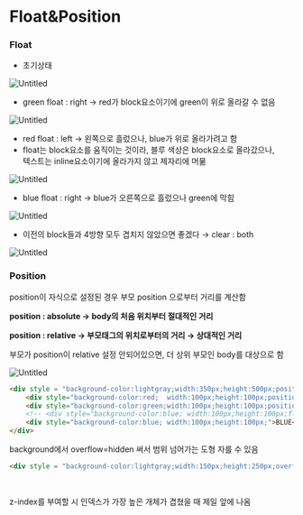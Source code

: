 # Float&Position

### Float

- 초기상태

![Untitled](Float&Position%20b399f76e9ca34164889c96a36613df85/Untitled.png)

- green float : right → red가 block요소이기에 green이 위로 올라갈 수 없음

![Untitled](Float&Position%20b399f76e9ca34164889c96a36613df85/Untitled%201.png)

- red float : left → 왼쪽으로 흘렀으나, blue가 위로 올라가려고 함
- float는 block요소를 움직이는 것이라, 블루 색상은 block요소로 올라갔으나,  
텍스트는 inline요소이기에 올라가지 않고 제자리에 머묾

![Untitled](Float&Position%20b399f76e9ca34164889c96a36613df85/Untitled%202.png)

- blue float : right → blue가 오른쪽으로 흘렀으나 green에 막힘

![Untitled](Float&Position%20b399f76e9ca34164889c96a36613df85/Untitled%203.png)

- 이전의 block들과 4방향 모두 겹치지 않았으면 좋겠다 → clear : both

![Untitled](Float&Position%20b399f76e9ca34164889c96a36613df85/Untitled%204.png)

### Position

position이 자식으로 설정된 경우 부모 position 으로부터 거리를 계산함 

**position : absolute  → body의 처음 위치부터 절대적인 거리** 

**position : relative  → 부모태그의 위치로부터의 거리 → 상대적인 거리**  

부모가 position이 relative 설정 안되어있으면, 더 상위 부모인 body를 대상으로 함 

![Untitled](Float&Position%20b399f76e9ca34164889c96a36613df85/Untitled%205.png)

```html
<div style = "background-color:lightgray;width:350px;height:500px;position:absolute;">
	<div style="background-color:red;  width:100px;height:100px;position:absolute;top:50px;left:50px;">RED</div>
	<div style="background-color:green;width:100px;height:100px;position:absolute;position:absolute;top:150px;left:150px;">GREEN</div>
	<!-- <div style="background-color:blue; width:100px;height:100px;float:right;">BLUE</div> -->
	<div style="background-color:blue; width:100px;height:100px;">BLUE</div>
</div>
```

background에서 overflow=hidden 써서 범위 넘어가는 도형 자를 수 있음 

```html
<div style = "background-color:lightgray;width:150px;height:250px;overflow:hidden;">
																																  overflow:scroll;
																																	overflow-x:scroll;
```

z-index를 부여할 시 인덱스가 가장 높은 개체가 겹쳤을 때 제일 앞에 나옴